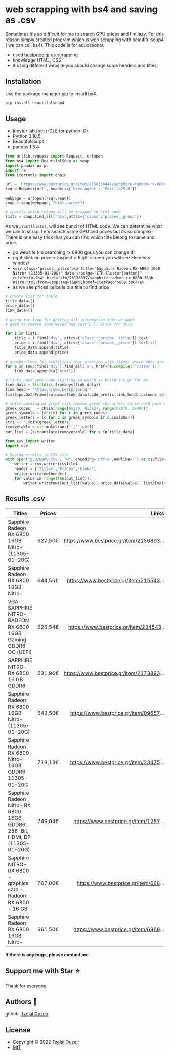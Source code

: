 
# web scrapping with bs4 and saving as .csv

Sometimes it's so difficult for me to search GPU prices and I'm lazy. For this reason simply created program which is web scrapping with beautifulsoup4 ( we can call bs4). This code is for educational.

- used [bestprice.gr](https://www.youtube.com/shorts/843c0Ek9Ys4) as scrapping
- knowledge HTML, CSS
- if using different website you should change some headers and titles.

## Installation

Use the package manager [pip](https://pip.pypa.io/en/stable/) to install bs4.

```bash
pip install beautifulsoup4
```

## Usage
- jupyter lab (best IDLE for python :D)
- Python 3.10.5
- Beautifulsoup4
- pandas 1.3.4
```python
from urllib.request import Request, urlopen
from bs4 import BeautifulSoup as soup
import pandas as pd
import re
from itertools import chain 

url = 'https://www.bestprice.gr/item/2156396846/sapphire-radeon-rx-6800-16gb-nitro.html'
req = Request(url , headers={'User-Agent': 'Mozilla/5.0'})

webpage = urlopen(req).read()
soup = soup(webpage, "html.parser")

# specify which column will be scraped in html code
lists = soup.find_all('div',attrs={'class':'prices__group'})
```
As we ```print(lists)```, will see bunch of HTML code. We can determine what we can to scrap. Lets search name GPU and prices but its so complex! There is one easy trick that you can find which title belong to name and price.
- go website (im searching rx 6800 gpus you can change it) 
- right click on price > Inspect > Right screen you will see Elements window
- ```<div class="prices__price"><a title="Sapphire Radeon RX 6800 16GB Nitro+ (11305-01-20G)" data-trackga="CTR Cluster|button|" rel="nofollow" href="/to/76138597/sapphire-radeon-rx-6800-16gb-nitro.html?from=&amp;seq=1&amp;bpref=itemPage">609,50€</a>```
- as we see prices_price is our title to find price 


```python
# create list for table 
title_data=[]
price_data=[]
link_data=[]

# using for loop for getting all information that we want
# used to remove some words and just pull price for this 

for i in lists:
    title = i.find('div', attrs={'class':'prices__title'}).text
    price = i.find('div', attrs={'class':'prices__price'}).text[:7]
    title_data.append(title)
    price_data.append(price)
 
# another loop for href(links that starting with /item/ which they are products)    
for a in soup.find('div').find_all('a', href=re.compile('^/item/')):
    link_data.append(a['href'])

# links need some page starting so which is bestprice.gr for me
link_data = list(dict.fromkeys(link_data))
link_head = 'https://www.bestprice.gr'
list3=pd.DataFrame(columns=link_data).add_prefix(link_head).columns.tolist()
```

```python
# while working on greek site remove greek characters cause need pure data
greek_codes   = chain(range(0x370, 0x3e2), range(0x3f0, 0x400))
greek_symbols = (chr(c) for c in greek_codes)
greek_letters = [c for c in greek_symbols if c.isalpha()]
str1 = ''.join(greek_letters)
removetable = str.maketrans('','',str1)
out_list = [s.translate(removetable) for s in title_data]
```
```python
from csv import writer
import csv

# Saving results to CSV file 
with open("gpu/6800.csv", "w", encoding='utf-8',newline='') as csvfile:
    writer = csv.writer(csvfile)
    header = ['Titles','Prices','Links']
    writer.writerow(header)
    for value in range(len(out_list)):
        writer.writerow([out_list[value], price_data[value], list3[value]])
```
## Results .csv



| Titles        | Prices           | Links  |
| ------------- |:-------------:| -----:|
|	Sapphire Radeon RX 6800 16GB Nitro+  (11305-01-20G) |627,50€ | https://www.bestprice.gr/item/2156893...
|	Sapphire Radeon RX 6800 16GB Nitro+| 	644,56€| https://www.bestprice.gr/item/215543...
|	VGA SAPPHIRE NITRO+ RADEON RX 6800 16GB Gaming GDDR6 OC  (UEFI)| 626,54€| https://www.bestprice.gr/item/234543..
|	SAPPHIRE NITRO+ RX 6800 16 GB GDDR6|631,96€| https://www.bestprice.gr/item/2173893...
|	Sapphire Radeon RX 6800 16GB Nitro+  (11305-01-20G)| 643,50€|https://www.bestprice.gr/item/09657...
|	Sapphire Radeon RX 6800 Nitro+ 16GB GDDR6 11305-01-20G| 719,13€|https://www.bestprice.gr/item/23475...
|	Sapphire Radeon Nitro+ RX 6800 16GB GDDR6, 256-Bit, HDMI, DP  (11305-01-20G)|749,04€|https://www.bestprice.gr/item/1257...
|   Sapphire NITRO+ RX 6800 - graphics card - Radeon RX 6800 - 16 GB| 767,00€|https://www.bestprice.gr/item/666...
|	Sapphire Radeon RX 6800 16GB Nitro+     | 961,50€|https://www.bestprice.gr/item/6969...

**If there is any bugs, please contact me.**

## Support me with Star ⭐
Thank for everyone.

## Authors 🗿
github: [Tzelal Ouzeir](https://github.com/tzelalouzeir) 

## License
- Copyright © 2022 [Tzelal Ouzeir](https://github.com/tzelalouzeir) 
- [MIT](https://github.com/tzelalouzeir/webscrapping/blob/main/LICENSE)
